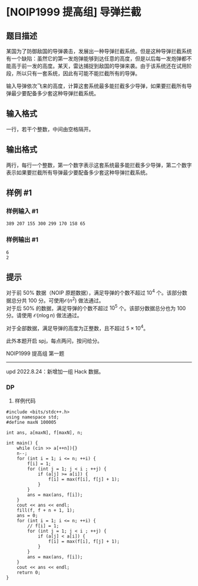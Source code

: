 # [NOIP1999 提高组] 导弹拦截

## 题目描述

某国为了防御敌国的导弹袭击，发展出一种导弹拦截系统。但是这种导弹拦截系统有一个缺陷：虽然它的第一发炮弹能够到达任意的高度，但是以后每一发炮弹都不能高于前一发的高度。某天，雷达捕捉到敌国的导弹来袭。由于该系统还在试用阶段，所以只有一套系统，因此有可能不能拦截所有的导弹。


输入导弹依次飞来的高度，计算这套系统最多能拦截多少导弹，如果要拦截所有导弹最少要配备多少套这种导弹拦截系统。

## 输入格式

一行，若干个整数，中间由空格隔开。

## 输出格式

两行，每行一个整数，第一个数字表示这套系统最多能拦截多少导弹，第二个数字表示如果要拦截所有导弹最少要配备多少套这种导弹拦截系统。

## 样例 #1

### 样例输入 #1

```
389 207 155 300 299 170 158 65
```

### 样例输出 #1

```
6
2
```

## 提示

对于前 $50\%$ 数据（NOIP 原题数据），满足导弹的个数不超过 $10^4$ 个。该部分数据总分共 $100$ 分。可使用$\mathcal O(n^2)$ 做法通过。  
对于后 $50\%$ 的数据，满足导弹的个数不超过 $10^5$ 个。该部分数据总分也为 $100$ 分。请使用 $\mathcal O(n\log n)$ 做法通过。

对于全部数据，满足导弹的高度为正整数，且不超过 $5\times 10^4$。


此外本题开启 spj，每点两问，按问给分。

NOIP1999 提高组 第一题

---

$\text{upd 2022.8.24}$：新增加一组 Hack 数据。

### DP

1. 样例代码

```
#include <bits/stdc++.h>
using namespace std;
#define maxN 100005

int ans, a[maxN], f[maxN], n;

int main() {
    while (cin >> a[++n]){}
    n--;
    for (int i = 1; i <= n; ++i) {
        f[i] = 1;
        for (int j = 1; j < i ; ++j) {
            if (a[j] >= a[i]) {
                f[i] = max(f[i], f[j] + 1);
            }
        }
        ans = max(ans, f[i]);
    }
    cout << ans << endl;
    fill(f, f + n + 1, 1);
    ans = 0;
    for (int i = 1; i <= n; ++i) {
        // f[i] = 1;
        for (int j = 1; j < i ; ++j) {
            if (a[j] < a[i]) {
                f[i] = max(f[i], f[j] + 1);
            }
        }
        ans = max(ans, f[i]);
    }
    cout << ans << endl;
    return 0;
}
```

